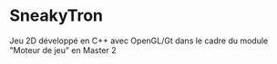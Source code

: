 # SneakyTron

Jeu 2D développé en C++ avec OpenGL/Gt dans le cadre du module "Moteur de jeu" en Master 2
